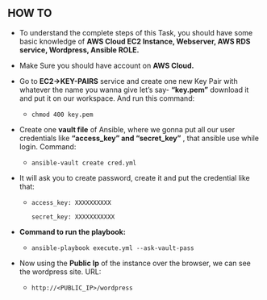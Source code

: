 ## HOW TO

* To understand the complete steps of this Task, you should have some basic knowledge of **AWS Cloud EC2 Instance, Webserver, AWS RDS service, Wordpress, Ansible ROLE.**
* Make Sure you should have account on **AWS Cloud.**
* Go to **EC2->KEY-PAIRS** service and create one new Key Pair with whatever the name you wanna give let’s say- **“key.pem”** download it and put it on our workspace. And run this command:

  * ```
    chmod 400 key.pem
    ```
* Create one **vault file** of Ansible, where we gonna put all our user credentials like  **“access_key” and “secret_key”** , that ansible use while login. Command:

  * ```
    ansible-vault create cred.yml
    ```
* It will ask you to create password, create it and put the credential like that:

  * ```
    access_key: XXXXXXXXXX

    secret_key: XXXXXXXXXXX
    ```
* **Command to run the playbook:**

  * ```
    ansible-playbook execute.yml --ask-vault-pass
    ```
* Now using the **Public Ip** of the instance over the browser, we can see the wordpress site. URL:

  * ```
    http://<PUBLIC_IP>/wordpress
    ```
